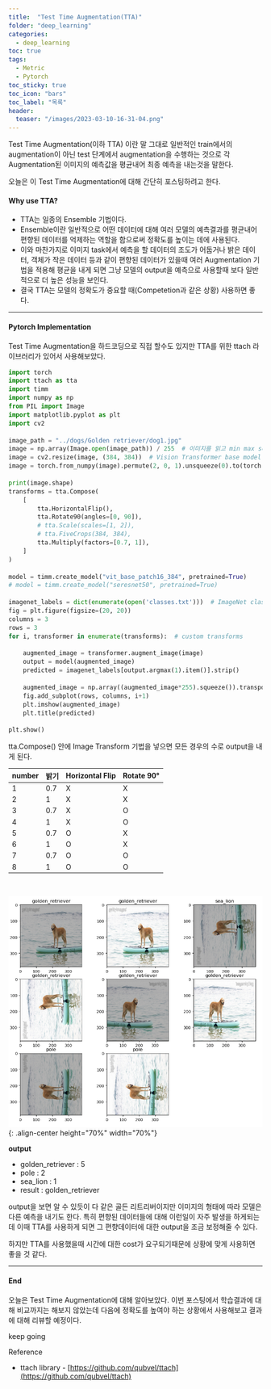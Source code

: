 ```yaml
---
title:  "Test Time Augmentation(TTA)"
folder: "deep_learning"
categories:
  - deep_learning
toc: true
tags:
  - Metric
  - Pytorch
toc_sticky: true
toc_icon: "bars"
toc_label: "목록"
header:
  teaser: "/images/2023-03-10-16-31-04.png"
---
```


Test Time Augmentation(이하 TTA) 이란 말 그대로 일반적인 train에서의 augmentation이 아닌 test 단계에서 augmentation을 수행하는 것으로 각 Augmentation된 이미지의 예측값을 평균내어 최종 예측을 내는것을 말한다.

오늘은 이 Test Time Augmentation에 대해 간단히 포스팅하려고 한다.

#### **Why use TTA?**

-   TTA는 일종의 Ensemble 기법이다.
-   Ensemble이란 일반적으로 어떤 데이터에 대해 여러 모델의 예측결과를 평균내어 편향된 데이터를 억제하는 역할을 함으로써 정확도를 높이는 데에 사용된다.
-   이와 마찬가지로 이미지 task에서 예측을 할 데이터의 조도가 어둡거나 밝은 데이터, 객체가 작은 데이터 등과 같이 편향된 데이터가 있을때 여러 Augmentation 기법을 적용해 평균을 내게 되면 그냥 모델의 output을 예측으로 사용할때 보다 일반적으로 더 높은 성능을 보인다.
-   결국 TTA는 모델의 정확도가 중요할 때(Competetion과 같은 상황) 사용하면 좋다.

---

#### **Pytorch Implementation**

Test Time Augmentation을 하드코딩으로 직접 할수도 있지만 TTA를 위한 ttach 라이브러리가 있어서 사용해보았다.

``` python
import torch
import ttach as tta
import timm
import numpy as np
from PIL import Image
import matplotlib.pyplot as plt
import cv2

image_path = "../dogs/Golden retriever/dog1.jpg"
image = np.array(Image.open(image_path)) / 255  # 이미지를 읽고 min max scaling
image = cv2.resize(image, (384, 384))  # Vision Transformer base model input size
image = torch.from_numpy(image).permute(2, 0, 1).unsqueeze(0).to(torch.float32)

print(image.shape)
transforms = tta.Compose(
    [
        tta.HorizontalFlip(),
        tta.Rotate90(angles=[0, 90]),
        # tta.Scale(scales=[1, 2]),
        # tta.FiveCrops(384, 384),
        tta.Multiply(factors=[0.7, 1]),
    ]
)

model = timm.create_model("vit_base_patch16_384", pretrained=True)
# model = timm.create_model("seresnet50", pretrained=True)

imagenet_labels = dict(enumerate(open('classes.txt')))  # ImageNet class name
fig = plt.figure(figsize=(20, 20))
columns = 3
rows = 3
for i, transformer in enumerate(transforms):  # custom transforms

    augmented_image = transformer.augment_image(image)
    output = model(augmented_image)
    predicted = imagenet_labels[output.argmax(1).item()].strip()
    
    augmented_image = np.array((augmented_image*255).squeeze()).transpose(1, 2, 0).astype(np.uint8)
    fig.add_subplot(rows, columns, i+1)
    plt.imshow(augmented_image)
    plt.title(predicted)

plt.show()
```

tta.Compose() 안에 Image Transform 기법을 넣으면 모든 경우의 수로 output을 내게 된다.

| number | 밝기 | Horizontal Flip | Rotate 90° |
| --- | --- | --- | --- |
| 1 | 0.7 | X | X |
| 2 | 1 | X | X |
| 3 | 0.7 | X | O |
| 4 | 1 | X | O |
| 5 | 0.7 | O | X |
| 6 | 1 | O | X |
| 7 | 0.7 | O | O |
| 8 | 1 | O | O |

<br>

![](/images/../images/2023-03-10-16-31-04.png){: .align-center height="70%" width="70%"}<br>

**output**
-   golden\_retriever : 5
-   pole : 2
-   sea\_lion : 1
-   result : golden\_retriever

output을 보면 알 수 있듯이 다 같은 골든 리트리버이지만 이미지의 형태에 따라 모델은 다른 예측을 내기도 한다. 특히 편향된 데이터들에 대해 이런일이 자주 발생을 하게되는데 이때 TTA를 사용하게 되면 그 편향데이터에 대한 output을 조금 보정해줄 수 있다.

하지만 TTA를 사용했을때 시간에 대한 cost가 요구되기때문에 상황에 맞게 사용하면 좋을 것 같다.

---

#### **End**

오늘은 Test Time Augmentation에 대해 알아보았다. 이번 포스팅에서 학습결과에 대해 비교까지는 해보지 않았는데 다음에 정확도를 높여야 하는 상황에서 사용해보고 결과에 대해 리뷰할 예정이다.

keep going

Reference
-   ttach library - [https://github.com/qubvel/ttach](https://github.com/qubvel/ttach)
